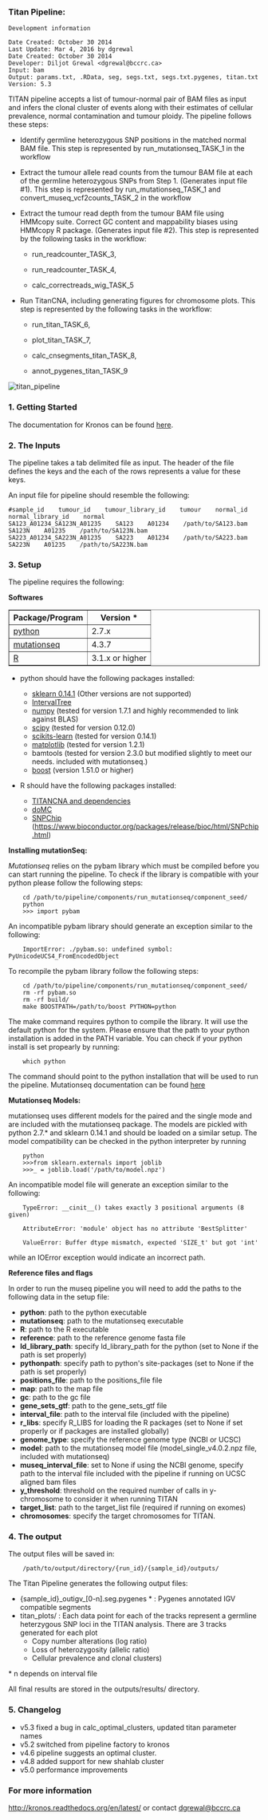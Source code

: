 ### Titan Pipeline:


```
Development information

Date Created: October 30 2014
Last Update: Mar 4, 2016 by dgrewal
Date Created: October 30 2014
Developer: Diljot Grewal <dgrewal@bccrc.ca>
Input: bam
Output: params.txt, .RData, seg, segs.txt, segs.txt.pygenes, titan.txt
Version: 5.3
```

TITAN pipeline accepts a list of tumour-normal pair of BAM files as input and infers the clonal cluster of events along with their estimates of cellular prevalence, normal contamination and tumour ploidy. The pipeline follows these steps:

* Identify germline heterozygous SNP positions in the matched normal BAM file. This step is represented by run\_mutationseq\_TASK\_1 in the workflow

* Extract the tumour allele read counts from the tumour BAM file at each of the germline heterozygous SNPs from Step 1. (Generates input file #1). This step is represented by run\_mutationseq\_TASK\_1 and convert\_museq\_vcf2counts\_TASK\_2 in the workflow

* Extract the tumour read depth from the tumour BAM file using HMMcopy suite. Correct GC content and mappability biases using HMMcopy R package. (Generates input file #2).  This step is represented by the following tasks in the workflow:

    * run\_readcounter\_TASK\_3,

    * run\_readcounter\_TASK\_4,

    * calc\_correctreads\_wig\_TASK\_5

* Run TitanCNA, including generating figures for chromosome plots. This step is represented by the following tasks in the workflow:

    * run\_titan\_TASK\_6,

    * plot\_titan\_TASK\_7,

    * calc\_cnsegments\_titan\_TASK\_8,

    * annot\_pygenes\_titan\_TASK\_9


![titan_pipeline](workflow.jpg)

### 1. Getting Started ###

The documentation for Kronos can be found [here](http://kronos.readthedocs.org/en/latest/).

### 2. The Inputs ###

The pipeline takes a tab delimited file as input. The header of the file defines the keys and the each of the rows represents a value for these keys.

An input file for pipeline should resemble the following:

```
#sample_id    tumour_id    tumour_library_id    tumour    normal_id    normal_library_id    normal
SA123_A01234_SA123N_A01235    SA123    A01234    /path/to/SA123.bam    SA123N    A01235    /path/to/SA123N.bam
SA223_A01234_SA223N_A01235    SA223    A01234    /path/to/SA223.bam    SA223N    A01235    /path/to/SA223N.bam
```


### 3. Setup ###

The pipeline requires the following:

__Softwares__

<table border="1">
<tr><th>Package/Program</th><th>Version *</th></tr>
<tr><td><a href="https://www.python.org/ftp/python/2.7.9/Python-2.7.9.tgz">python</a></td><td>2.7.x</td></tr>
<tr><td><a href="http://compbio.bccrc.ca/software/mutationseq/">mutationseq</a></td><td>4.3.7</td></tr>
<tr><td><a href="https://www.r-project.org/">R</a></td><td>3.1.x or higher</td></tr>
</table>


* python should have the following packages installed:
    * [sklearn 0.14.1](http://scikit-learn.org/stable/) (Other versions are not supported)
    * [IntervalTree](https://pypi.python.org/pypi/intervaltree)
    * [numpy](http://www.numpy.org/) (tested for version 1.7.1 and highly recommended to link against BLAS)
    * [scipy](http://www.scipy.org/) (tested for version 0.12.0)
    * [scikits-learn](http://scikit-learn.org/) (tested for version 0.14.1)
    * [matplotlib](http://matplotlib.org/) (tested for version 1.2.1)
    * bamtools (tested for version 2.3.0 but modified slightly to meet our needs. included with mutationseq.)
    * [boost](http://www.boost.org) (version 1.51.0 or higher)

* R should have the following packages installed:
    * [TITANCNA and dependencies](https://www.bioconductor.org/packages/release/bioc/html/TitanCNA.html) 
    * [doMC](https://cran.r-project.org/web/packages/doMC/index.html)
    * [SNPChip](http://www.numpy.org/) (https://www.bioconductor.org/packages/release/bioc/html/SNPchip.html)


__Installing mutationSeq:__

_Mutationseq_ relies on the pybam library which must be compiled before you can start running the pipeline. To check if the library is compatible with your python please follow the following steps:

        cd /path/to/pipeline/components/run_mutationseq/component_seed/
        python
        >>> import pybam
  An incompatible pybam library should generate an exception similar to the following:

        ImportError: ./pybam.so: undefined symbol: PyUnicodeUCS4_FromEncodedObject

To recompile the pybam library follow the following steps:

        cd /path/to/pipeline/components/run_mutationseq/component_seed/
        rm -rf pybam.so
        rm -rf build/
        make BOOSTPATH=/path/to/boost PYTHON=python 

The make command requires python to compile the library. It will use the default python for the system. Please ensure that the path to your python installation is added in the PATH variable. You can check if your python install is set propearly by running:

        which python

The command should point to the python installation that will be used to run the pipeline. Mutationseq documentation can be found [here](http://compbio.bccrc.ca/software/mutationseq/)


__Mutationseq Models:__

mutationseq uses different models for the paired and the single mode and are included with the mutationseq package. The models are pickled with python 2.7.\* and sklearn 0.14.1 and should be loaded on a similar setup. The model compatibility can be checked in the python interpreter by running

        python
        >>>from sklearn.externals import joblib
        >>>_ = joblib.load('/path/to/model.npz')

An incompatible model file will generate an exception similar to the following:

        TypeError: __cinit__() takes exactly 3 positional arguments (8 given)

        AttributeError: 'module' object has no attribute 'BestSplitter'

        ValueError: Buffer dtype mismatch, expected 'SIZE_t' but got 'int'
while an IOError exception would indicate an incorrect path.



__Reference files and flags__

In order to run the museq pipeline you will need to add the paths to the following data in the setup file:
* __python__: path to the python executable
* __mutationseq__: path to the mutationseq executable
* __R__: path to the R executable
* __reference__: path to the reference genome fasta file
* __ld_library_path__: specify ld_library_path for the python (set to None if the path is set properly)
* __pythonpath__: specify path to python's site-packages (set to None if the path is set properly)
* __positions_file__: path to the positions_file file
* __map__: path to the map file
* __gc__: path to the gc file
* __gene_sets_gtf__: path to the gene_sets_gtf file
* __interval_file__: path to the interval file (included with the pipeline)
* __r_libs__: specify R_LIBS for loading the R packages (set to None if set properly or if packages are installed globally)
* __genome_type__: specify the reference genome type (NCBI or UCSC)
* __model__: path to the mutationseq model file (model_single_v4.0.2.npz file, included with mutationseq)
* __museq_interval_file__: set to None if using the NCBI genome, specify path to the interval file included with the pipeline if running on UCSC aligned bam files
* __y_threshold__: threshold on the required number of calls in y-chromosome to consider it when running TITAN
* __target_list__: path to the target_list file (required if running on exomes)
* __chromosomes__: specify the target chromosomes for TITAN.


### 4. The output ###
The output files will be saved in:

        /path/to/output/directory/{run_id}/{sample_id}/outputs/

The Titan Pipeline generates the following output files:

* {sample\_id}\_outigv\_[0-n].seg.pygenes \* : Pygenes annotated IGV compatible segments
* titan\_plots/ : Each data point for each of the tracks represent a germline heterzygous SNP loci in the TITAN analysis. There are 3 tracks generated  for each plot
   * Copy number alterations (log ratio)
   * Loss of heterozygosity (allelic ratio)
   * Cellular prevalence and clonal clusters)

 \* n depends on interval file

All final results are stored in the outputs/results/ directory.


### 5. Changelog ###
* v5.3 fixed a bug in calc_optimal_clusters, updated titan parameter names
* v5.2 switched from pipeline factory to kronos
* v4.6 pipeline suggests an optimal cluster.
* v4.8 added support for new shahlab cluster
* v5.0 performance improvements

### For more information ###
http://kronos.readthedocs.org/en/latest/
or contact dgrewal@bccrc.ca
